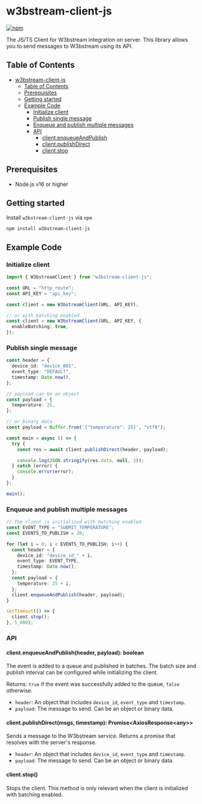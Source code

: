 # w3bstream-client-js

[![npm](https://img.shields.io/npm/v/w3bstream-client-js)](https://www.npmjs.com/package/w3bstream-client-js)

The JS/TS Client for W3bstream integration on server. This library allows you to send messages to W3bstream using its API.

## Table of Contents

- [w3bstream-client-js](#w3bstream-client-js)
  - [Table of Contents](#table-of-contents)
  - [Prerequisites](#prerequisites)
  - [Getting started](#getting-started)
  - [Example Code](#example-code)
    - [Initialize client](#initialize-client)
    - [Publish single message](#publish-single-message)
    - [Enqueue and publish multiple messages](#enqueue-and-publish-multiple-messages)
    - [API](#api)
      - [client.enqueueAndPublish](#clientenqueueandpublishheader-payload-boolean)
      - [client.publishDirect](#clientpublishdirectmsgs-timestamp-promiseaxiosresponseany)
      - [client.stop](#clientstop)

## Prerequisites

- Node.js v16 or higher

## Getting started

Install `w3bstream-client-js` via `npm`

```shell
npm install w3bstream-client-js
```

## Example Code

### Initialize client

```typescript
import { W3bstreamClient } from "w3bstream-client-js";

const URL = "http_route";
const API_KEY = "api_key";

const client = new W3bstreamClient(URL, API_KEY);

// or with batching enabled
const client = new W3bstreamClient(URL, API_KEY, {
  enableBatching: true,
});
```

### Publish single message

```typescript
const header = {
  device_id: "device_001",
  event_type: "DEFAULT",
  timestamp: Date.now(),
};

// payload can be an object
const payload = {
  temperature: 25,
};

// or binary data
const payload = Buffer.from('{"temperature": 25}', "utf8");

const main = async () => {
  try {
    const res = await client.publishDirect(header, payload);

    console.log(JSON.stringify(res.data, null, 2));
  } catch (error) {
    console.error(error);
  }
};

main();
```

### Enqueue and publish multiple messages

```typescript
// The client is initialized with batching enabled
const EVENT_TYPE = "SUBMIT_TEMPERATURE";
const EVENTS_TO_PUBLISH = 20;

for (let i = 0; i < EVENTS_TO_PUBLISH; i++) {
  const header = {
    device_id: "device_id_" + i,
    event_type: EVENT_TYPE,
    timestamp: Date.now(),
  };
  const payload = {
    temperature: 25 + i,
  };
  client.enqueueAndPublish(header, payload);
}

setTimeout(() => {
  client.stop();
}, 5_000);
```

### API

#### client.enqueueAndPublish(header, payload): boolean

The event is added to a queue and published in batches. The batch size and publish interval can be configured while initializing the client.

Returns:
`true` if the event was successfully added to the queue, `false` otherwise.

- `header`: An object that includes `device_id`, `event_type` and `timestamp`.
- `payload`: The message to send. Can be an object or binary data.

#### client.publishDirect(msgs, timestamp): Promise\<AxiosResponse\<any>>

Sends a message to the W3bstream service. Returns a promise that resolves with the server's response.

- `header`: An object that includes `device_id`, `event_type` and `timestamp`.
- `payload`: The message to send. Can be an object or binary data.

#### client.stop()

Stops the client. This method is only relevant when the client is initialized with batching enabled.
